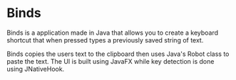 # Binds
Binds is a application made in Java that allows you to create a keyboard shortcut that when pressed types a previously saved string of text.

Binds copies the users text to the clipboard then uses Java's Robot class to paste the text. The UI is built using JavaFX while key 
detection is done using JNativeHook.
